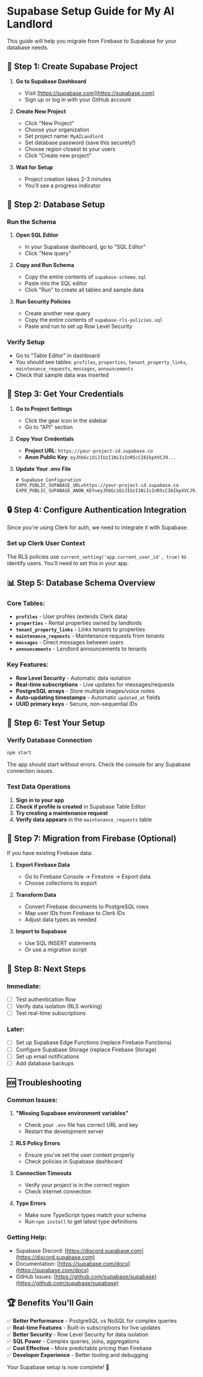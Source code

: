 # Supabase Setup Guide for My AI Landlord

This guide will help you migrate from Firebase to Supabase for your database needs.

## 🚀 Step 1: Create Supabase Project

1. **Go to Supabase Dashboard**
   - Visit [https://supabase.com](https://supabase.com)
   - Sign up or log in with your GitHub account

2. **Create New Project**
   - Click "New Project"
   - Choose your organization
   - Set project name: `MyAILandlord`
   - Set database password (save this securely!)
   - Choose region closest to your users
   - Click "Create new project"

3. **Wait for Setup**
   - Project creation takes 2-3 minutes
   - You'll see a progress indicator

## 🔧 Step 2: Database Setup

### Run the Schema
1. **Open SQL Editor**
   - In your Supabase dashboard, go to "SQL Editor"
   - Click "New query"

2. **Copy and Run Schema**
   - Copy the entire contents of `supabase-schema.sql`
   - Paste into the SQL editor
   - Click "Run" to create all tables and sample data

3. **Run Security Policies**
   - Create another new query
   - Copy the entire contents of `supabase-rls-policies.sql`
   - Paste and run to set up Row Level Security

### Verify Setup
- Go to "Table Editor" in dashboard
- You should see tables: `profiles`, `properties`, `tenant_property_links`, `maintenance_requests`, `messages`, `announcements`
- Check that sample data was inserted

## 🔑 Step 3: Get Your Credentials

1. **Go to Project Settings**
   - Click the gear icon in the sidebar
   - Go to "API" section

2. **Copy Your Credentials**
   - **Project URL**: `https://your-project-id.supabase.co`
   - **Anon Public Key**: `eyJhbGciOiJIUzI1NiIsInR5cCI6IkpXVCJ9...`

3. **Update Your .env File**
   ```env
   # Supabase Configuration
   EXPO_PUBLIC_SUPABASE_URL=https://your-project-id.supabase.co
   EXPO_PUBLIC_SUPABASE_ANON_KEY=eyJhbGciOiJIUzI1NiIsInR5cCI6IkpXVCJ9...
   ```

## 🔒 Step 4: Configure Authentication Integration

Since you're using Clerk for auth, we need to integrate it with Supabase:

### Set up Clerk User Context
The RLS policies use `current_setting('app.current_user_id', true)` to identify users. You'll need to set this in your app.

## 📊 Step 5: Database Schema Overview

### Core Tables:
- **`profiles`** - User profiles (extends Clerk data)
- **`properties`** - Rental properties owned by landlords
- **`tenant_property_links`** - Links tenants to properties
- **`maintenance_requests`** - Maintenance requests from tenants
- **`messages`** - Direct messages between users
- **`announcements`** - Landlord announcements to tenants

### Key Features:
- **Row Level Security** - Automatic data isolation
- **Real-time subscriptions** - Live updates for messages/requests
- **PostgreSQL arrays** - Store multiple images/voice notes
- **Auto-updating timestamps** - Automatic `updated_at` fields
- **UUID primary keys** - Secure, non-sequential IDs

## 🚦 Step 6: Test Your Setup

### Verify Database Connection
```bash
npm start
```

The app should start without errors. Check the console for any Supabase connection issues.

### Test Data Operations
1. **Sign in to your app**
2. **Check if profile is created** in Supabase Table Editor
3. **Try creating a maintenance request**
4. **Verify data appears** in the `maintenance_requests` table

## 🔄 Step 7: Migration from Firebase (Optional)

If you have existing Firebase data:

1. **Export Firebase Data**
   - Go to Firebase Console → Firestore → Export data
   - Choose collections to export

2. **Transform Data**
   - Convert Firebase documents to PostgreSQL rows
   - Map user IDs from Firebase to Clerk IDs
   - Adjust data types as needed

3. **Import to Supabase**
   - Use SQL INSERT statements
   - Or use a migration script

## 🎯 Step 8: Next Steps

### Immediate:
- [ ] Test authentication flow
- [ ] Verify data isolation (RLS working)
- [ ] Test real-time subscriptions

### Later:
- [ ] Set up Supabase Edge Functions (replace Firebase Functions)
- [ ] Configure Supabase Storage (replace Firebase Storage)
- [ ] Set up email notifications
- [ ] Add database backups

## 🆘 Troubleshooting

### Common Issues:

1. **"Missing Supabase environment variables"**
   - Check your `.env` file has correct URL and key
   - Restart the development server

2. **RLS Policy Errors**
   - Ensure you've set the user context properly
   - Check policies in Supabase dashboard

3. **Connection Timeouts**
   - Verify your project is in the correct region
   - Check internet connection

4. **Type Errors**
   - Make sure TypeScript types match your schema
   - Run `npm install` to get latest type definitions

### Getting Help:
- Supabase Discord: [https://discord.supabase.com](https://discord.supabase.com)
- Documentation: [https://supabase.com/docs](https://supabase.com/docs)
- GitHub Issues: [https://github.com/supabase/supabase](https://github.com/supabase/supabase)

## 🏆 Benefits You'll Gain

✅ **Better Performance** - PostgreSQL vs NoSQL for complex queries  
✅ **Real-time Features** - Built-in subscriptions for live updates  
✅ **Better Security** - Row Level Security for data isolation  
✅ **SQL Power** - Complex queries, joins, aggregations  
✅ **Cost Effective** - More predictable pricing than Firebase  
✅ **Developer Experience** - Better tooling and debugging  

Your Supabase setup is now complete! 🎉